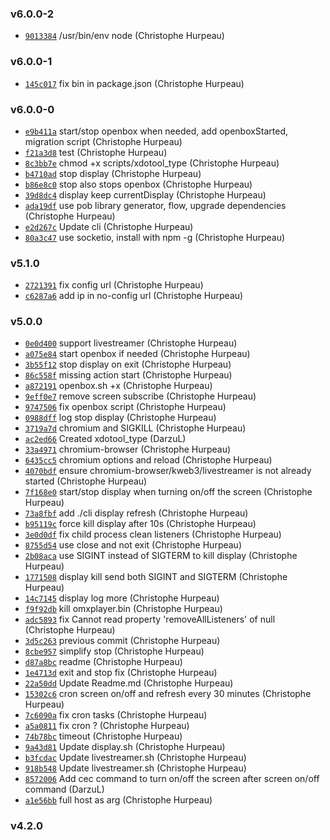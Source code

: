 ### v6.0.0-2

- [`9013384`](https://github.com/christophehurpeau/raspberry-client/commit/90133842259c9c97bd9b4426b2ee4c060c2393ef) /usr/bin/env node (Christophe Hurpeau)

### v6.0.0-1

- [`145c017`](https://github.com/christophehurpeau/raspberry-client/commit/145c017866ee56fed24944b67e1f18e087beed25) fix bin in package.json (Christophe Hurpeau)

### v6.0.0-0

- [`e9b411a`](https://github.com/christophehurpeau/raspberry-client/commit/e9b411ac2a6f7cacb0ab4b9f5737416ce336dfd0) start/stop openbox when needed, add openboxStarted, migration script (Christophe Hurpeau)
- [`f21a3d8`](https://github.com/christophehurpeau/raspberry-client/commit/f21a3d8b3f90138ff064e8a05cc2c67ff7f0013a) test (Christophe Hurpeau)
- [`8c3bb7e`](https://github.com/christophehurpeau/raspberry-client/commit/8c3bb7e8eb6edd6ca24803830beaf617919f7f3a) chmod +x scripts/xdotool_type (Christophe Hurpeau)
- [`b4710ad`](https://github.com/christophehurpeau/raspberry-client/commit/b4710ad26035470c13172cc9e4febbde4dae83f9) stop display (Christophe Hurpeau)
- [`b86e8c0`](https://github.com/christophehurpeau/raspberry-client/commit/b86e8c0fb0afe716b34af3a5ac7d54f9922240a8) stop also stops openbox (Christophe Hurpeau)
- [`39d8dc4`](https://github.com/christophehurpeau/raspberry-client/commit/39d8dc42c1cdeaf54447bd05f0b350a5c1ba2963) display keep currentDisplay (Christophe Hurpeau)
- [`ada19df`](https://github.com/christophehurpeau/raspberry-client/commit/ada19df6b870400c09c0a2e78599f094d9e7bee5) use pob library generator, flow, upgrade dependencies (Christophe Hurpeau)
- [`e2d267c`](https://github.com/christophehurpeau/raspberry-client/commit/e2d267cbc7b1728f9bffa103e74549c20d762e96) Update cli (Christophe Hurpeau)
- [`80a3c47`](https://github.com/christophehurpeau/raspberry-client/commit/80a3c476091008e1111e8a48c7c0e70b9c95ce0f) use socketio, install with npm -g (Christophe Hurpeau)

### v5.1.0

- [`2721391`](https://github.com/christophehurpeau/raspberry-client/commit/2721391dae6c88cd0cb723a8f9abbb6609a40815) fix config url (Christophe Hurpeau)
- [`c6287a6`](https://github.com/christophehurpeau/raspberry-client/commit/c6287a6f47e14588e35158533cd5cf7d3f6c50b9) add ip in no-config url (Christophe Hurpeau)

### v5.0.0

- [`0e0d400`](https://github.com/christophehurpeau/raspberry-client/commit/0e0d400bf895aedd09baf208abc3e3a68d4e070c) support livestreamer (Christophe Hurpeau)
- [`a075e84`](https://github.com/christophehurpeau/raspberry-client/commit/a075e84c219ae48a09a2076950f3184b97f3a67d) start openbox if needed (Christophe Hurpeau)
- [`3b55f12`](https://github.com/christophehurpeau/raspberry-client/commit/3b55f124c88c41a5d6332f33d8a4eb58169d171c) stop display on exit (Christophe Hurpeau)
- [`86c558f`](https://github.com/christophehurpeau/raspberry-client/commit/86c558ffe02783d09e2b89df80c7646923d6d634) missing action start (Christophe Hurpeau)
- [`a872191`](https://github.com/christophehurpeau/raspberry-client/commit/a872191b72c6328c891e92aae85e28c146b88f10) openbox.sh +x (Christophe Hurpeau)
- [`9eff0e7`](https://github.com/christophehurpeau/raspberry-client/commit/9eff0e78b57e9cd06ccc36202c372473d4bfa90d) remove screen subscribe (Christophe Hurpeau)
- [`9747506`](https://github.com/christophehurpeau/raspberry-client/commit/97475062c6d25bbab8bc993b5d8892092a0e33d0) fix openbox script (Christophe Hurpeau)
- [`0988dff`](https://github.com/christophehurpeau/raspberry-client/commit/0988dff3ce3b367f7ffb73a169c4fdeb56f09287) log stop display (Christophe Hurpeau)
- [`3719a7d`](https://github.com/christophehurpeau/raspberry-client/commit/3719a7d0de1dd31547eeb4cdcda3ed91028683d5) chromium and SIGKILL (Christophe Hurpeau)
- [`ac2ed66`](https://github.com/christophehurpeau/raspberry-client/commit/ac2ed66bc9d3402ad2c784ca0ca0b2aefdd66506) Created xdotool_type (DarzuL)
- [`33a4971`](https://github.com/christophehurpeau/raspberry-client/commit/33a49710578da6e14d600e722da55730bf3e04a4) chromium-browser (Christophe Hurpeau)
- [`6435cc5`](https://github.com/christophehurpeau/raspberry-client/commit/6435cc508b121aa9977d7032b39e553562aef0ef) chromium options and reload (Christophe Hurpeau)
- [`4070bdf`](https://github.com/christophehurpeau/raspberry-client/commit/4070bdf68a2c15a2d1535c628860d0884cd3c404) ensure chromium-browser/kweb3/livestreamer is not already started (Christophe Hurpeau)
- [`7f168e0`](https://github.com/christophehurpeau/raspberry-client/commit/7f168e015dc4fdfb1e5759d2bb276fc80b87992d) start/stop display when turning on/off the screen (Christophe Hurpeau)
- [`73a8fbf`](https://github.com/christophehurpeau/raspberry-client/commit/73a8fbf570de00c9c094d4a57b830d1e9d6a1de1) add ./cli display refresh (Christophe Hurpeau)
- [`b95119c`](https://github.com/christophehurpeau/raspberry-client/commit/b95119c025d5124ceee48a9c72e7ee6f2d1ba294) force kill display after 10s (Christophe Hurpeau)
- [`3e0d0df`](https://github.com/christophehurpeau/raspberry-client/commit/3e0d0df8fc366cfc324e7f251acd6c45e16a63bc) fix child process clean listeners (Christophe Hurpeau)
- [`8755d54`](https://github.com/christophehurpeau/raspberry-client/commit/8755d548f1f87b01f9ebb87e514e65c729d9a9e6) use close and not exit (Christophe Hurpeau)
- [`2b08aca`](https://github.com/christophehurpeau/raspberry-client/commit/2b08acac926477e49ec8e2eaf0a803c48582f1e0) use SIGINT instead of SIGTERM to kill display (Christophe Hurpeau)
- [`1771508`](https://github.com/christophehurpeau/raspberry-client/commit/17715082eb37d713b95ae2d44624b047261041a4) display kill send both SIGINT and SIGTERM (Christophe Hurpeau)
- [`14c7145`](https://github.com/christophehurpeau/raspberry-client/commit/14c71453a4f5782f8e5f33d3af3216a69fcec8e7) display log more (Christophe Hurpeau)
- [`f9f92db`](https://github.com/christophehurpeau/raspberry-client/commit/f9f92db8b40b9d1e25752a506b7e1458da8d009e) kill omxplayer.bin (Christophe Hurpeau)
- [`adc5893`](https://github.com/christophehurpeau/raspberry-client/commit/adc5893527bcaa344d07214a70d67885526c1b97) fix Cannot read property 'removeAllListeners' of null (Christophe Hurpeau)
- [`3d5c263`](https://github.com/christophehurpeau/raspberry-client/commit/3d5c263a7e6a158cf83f3d9e36b805906211627b) previous commit (Christophe Hurpeau)
- [`8cbe957`](https://github.com/christophehurpeau/raspberry-client/commit/8cbe95740dffb05fe39046b8b22814dc78a9a320) simplify stop (Christophe Hurpeau)
- [`d87a8bc`](https://github.com/christophehurpeau/raspberry-client/commit/d87a8bc3d746f413b67b8180885fbed79ed05145) readme (Christophe Hurpeau)
- [`1e4713d`](https://github.com/christophehurpeau/raspberry-client/commit/1e4713d35e9d77a0892680b32c649300e8dc5d61) exit and stop fix (Christophe Hurpeau)
- [`22a50dd`](https://github.com/christophehurpeau/raspberry-client/commit/22a50dd1a6fc34f9a74744f91bacad1dfb3092bd) Update Readme.md (Christophe Hurpeau)
- [`15302c6`](https://github.com/christophehurpeau/raspberry-client/commit/15302c636631870d945e6d1c24d5dd0ab061559d) cron screen on/off and refresh every 30 minutes (Christophe Hurpeau)
- [`7c6090a`](https://github.com/christophehurpeau/raspberry-client/commit/7c6090a01b667db2812747b806e45e3e19dec7e0) fix cron tasks (Christophe Hurpeau)
- [`a5a0811`](https://github.com/christophehurpeau/raspberry-client/commit/a5a081171fac973a927e0d86585dedbf3ae27fa7) fix cron ? (Christophe Hurpeau)
- [`74b78bc`](https://github.com/christophehurpeau/raspberry-client/commit/74b78bc5241c330f08612d1cf455c71b966654ea) timeout (Christophe Hurpeau)
- [`9a43d81`](https://github.com/christophehurpeau/raspberry-client/commit/9a43d81f6edbf14a00617e1b79b94b2800f2e121) Update display.sh (Christophe Hurpeau)
- [`b3fcdac`](https://github.com/christophehurpeau/raspberry-client/commit/b3fcdac0000cb334fb7208444d105e916b2414ad) Update livestreamer.sh (Christophe Hurpeau)
- [`918b548`](https://github.com/christophehurpeau/raspberry-client/commit/918b548c9f29493accb592f8b5044d9825abf01d) Update livestreamer.sh (Christophe Hurpeau)
- [`8572006`](https://github.com/christophehurpeau/raspberry-client/commit/85720063dae3933dfa621944ece35d5ac213c6f9) Add cec command to turn on/off the screen after screen on/off command (DarzuL)
- [`a1e56bb`](https://github.com/christophehurpeau/raspberry-client/commit/a1e56bb83807817e3e0ef7b36b5b9edb965fa994) full host as arg (Christophe Hurpeau)

### v4.2.0



